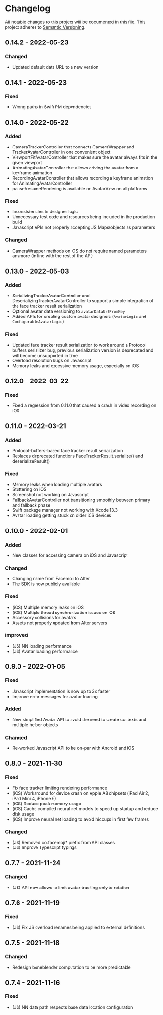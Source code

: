 # Changelog
All notable changes to this project will be documented in this file. This project adheres to [Semantic Versioning](https://semver.org/spec/v2.0.0.html).

## 0.14.2 - 2022-05-23
### Changed
- Updated default data URL to a new version

## 0.14.1 - 2022-05-23
### Fixed
- Wrong paths in Swift PM dependencies

## 0.14.0 - 2022-05-22
### Added
- CameraTrackerController that connects CameraWrapper and TrackerAvatarController in one convenient object
- ViewportFitAvatarController that makes sure the avatar always fits in the given viewport
- AnimatingAvatarController that allows driving the avatar from a keyframe animation
- RecordingAvatarController that allows recording a keyframe animation for AnimatingAvatarController
- pause/resumeRendering is available on AvatarView on all platforms

### Fixed
- Inconsistencies in designer logic
- Unnecessary test code and resources being included in the production build
- Javascript APIs not properly accepting JS Maps/objects as parameters

### Changed
- CameraWrapper methods on iOS do not require named parameters anymore (in line with the rest of the API)

## 0.13.0 - 2022-05-03
### Added
- SerializingTrackerAvatarController and DeserializingTrackerAvatarController to support a simple integration of the face tracker result serialization
- Optional avatar data versioning to `avatarDataUrlFromKey`
- Added APIs for creating custom avatar designers (`AvatarLogic` and `ConfigurableAvatarLogic`)

### Fixed
- Updated face tracker result serialization to work around a Protocol buffers serializer bug, previous serialization version is deprecated and will become unsupported in time
- Overload resolution bugs on Javascript
- Memory leaks and excessive memory usage, especially on iOS

## 0.12.0 - 2022-03-22
### Fixed
- Fixed a regression from 0.11.0 that caused a crash in video recording on iOS

## 0.11.0 - 2022-03-21
### Added
- Protocol-buffers-based face tracker result serialization
- Replaces deprecated functions FaceTrackerResult.serialize() and deserializeResult()

### Fixed
- Memory leaks when loading multiple avatars
- Stuttering on iOS
- Screenshot not working on Javascript
- FallbackAvatarController not transitioning smoothly between primary and fallback phase
- Swift package manager not working with Xcode 13.3
- Avatar loading getting stuck on older iOS devices

## 0.10.0 - 2022-02-01
### Added
- New classes for accessing camera on iOS and Javascript

### Changed
- Changing name from Facemoji to Alter
- The SDK is now publicly available

### Fixed
- (iOS) Multiple memory leaks on iOS
- (iOS) Multiple thread synchronization issues on iOS
- Accessory collisions for avatars
- Assets not properly updated from Alter servers

### Improved
- (JS) NN loading performance
- (JS) Avatar loading performance

## 0.9.0 - 2022-01-05
### Fixed
- Javascript implementation is now up to 3x faster
- Improve error messages for avatar loading

### Added
- New simplified Avatar API to avoid the need to create contexts and multiple helper objects

### Changed
- Re-worked Javascript API to be on-par with Android and iOS

## 0.8.0 - 2021-11-30
### Fixed
- Fix face tracker limiting rendering performance
- (iOS) Workaround for device crash on Apple A8 chipsets (iPad Air 2, iPad Mini 4, iPhone 6)
- (iOS) Reduce peak memory usage
- (iOS) Cache compiled neural net models to speed up startup and reduce disk usage
- (iOS) Improve neural net loading to avoid hiccups in first few frames

### Changed
- (JS) Removed co.facemoji* prefix from API classes
- (JS) Improve Typescript typings

## 0.7.7 - 2021-11-24
### Changed
- (JS) API now allows to limit avatar tracking only to rotation

## 0.7.6 - 2021-11-19
### Fixed
- (JS) Fix JS overload renames being applied to external definitions

## 0.7.5 - 2021-11-18
### Changed
- Redesign boneblender computation to be more predictable

## 0.7.4 - 2021-11-16
### Fixed
- (JS) NN data path respects base data location configuration

